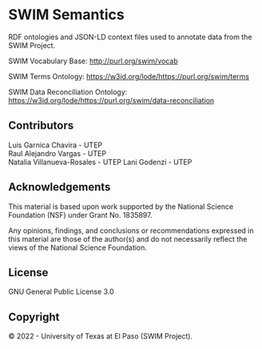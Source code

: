 # SWIM Semantics

RDF ontologies and JSON-LD context files used to annotate data from the SWIM Project.   

SWIM Vocabulary Base: http://purl.org/swim/vocab

SWIM Terms Ontology: https://w3id.org/lode/https://purl.org/swim/terms

SWIM Data Reconciliation Ontology: https://w3id.org/lode/https://purl.org/swim/data-reconciliation 

## Contributors
Luis Garnica Chavira - UTEP   
Raul Alejandro Vargas - UTEP   
Natalia Villanueva-Rosales - UTEP
Lani Godenzi - UTEP       

## Acknowledgements
This material is based upon work supported by the National Science Foundation (NSF) under Grant No. 1835897.   

Any opinions, findings, and conclusions or recommendations expressed in this material are those of the author(s) and do not necessarily reflect the views of the National Science Foundation.  

## License
GNU General Public License 3.0

## Copyright
© 2022 - University of Texas at El Paso (SWIM Project).